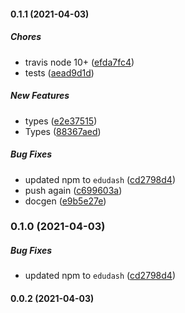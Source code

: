 #### 0.1.1 (2021-04-03)

##### Chores

*  travis node 10+ ([efda7fc4](https://github.com/EduDash/edudash-sdk-js/commit/efda7fc489894ebc6e594816c44007a62f475304))
*  tests ([aead9d1d](https://github.com/EduDash/edudash-sdk-js/commit/aead9d1d3e7452cb90ce3225ba1644a4cd9a63e7))

##### New Features

*  types ([e2e37515](https://github.com/EduDash/edudash-sdk-js/commit/e2e37515755f173dd405adcd9fdfc81f32de6b57))
*  Types ([88367aed](https://github.com/EduDash/edudash-sdk-js/commit/88367aed4b3854dfd1b65da01b4959f40bc8031a))

##### Bug Fixes

*  updated npm to `edudash` ([cd2798d4](https://github.com/EduDash/edudash-sdk-js/commit/cd2798d4542e4d8b0f450b28984b6ba4a7d3a07f))
*  push again ([c699603a](https://github.com/EduDash/edudash-sdk-js/commit/c699603afa45db4bba5abf28849f013a3b6c97bb))
*  docgen ([e9b5e27e](https://github.com/EduDash/edudash-sdk-js/commit/e9b5e27e8663db76385daa732daa7f544ffd2a34))

### 0.1.0 (2021-04-03)

##### Bug Fixes

*  updated npm to `edudash` ([cd2798d4](https://github.com/EduDash/edudash-sdk-js/commit/cd2798d4542e4d8b0f450b28984b6ba4a7d3a07f))

#### 0.0.2 (2021-04-03)
